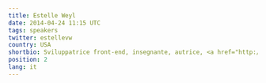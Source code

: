 ```yaml
---
title: Estelle Weyl
date: 2014-04-24 11:15 UTC
tags: speakers
twitter: estellevw
country: USA
shortbio: Sviluppatrice front-end, insegnante, autrice, <a href="http://standardista.com/">standardista</a>.
position: 2
lang: it
---
```



